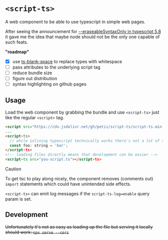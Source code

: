 # `<script-ts>`
A web component to be able to use typescript in simple web pages.

After seeing the announcement for 
[--eraseableSyntaxOnly in typescript 5.8](https://devblogs.microsoft.com/typescript/announcing-typescript-5-8/#the---erasablesyntaxonly-option)
it gave me the idea that maybe node should not be the only one capable of such
feats.

**"roadmap"**
- [x] use [ts-blank-space](https://github.com/bloomberg/ts-blank-space) to
      replace types with whitespace
- [ ] pass attributes to the underlying script tag
- [ ] reduce bundle size
- [ ] figure out distribution
- [ ] syntax highlighting on github pages

## Usage
Load the web component by grabbing the bundle and use `<script-ts>` just like 
the regular `<script>` tag.

```html
<script src="https://cdn.jsdelivr.net/gh/petii/script-ts/script-ts.min.js"></script>
...
<script-ts>
  // while inlining typescript technically works there's not a lot of support for it
  const foo: string = 'bar';
</script-ts>
<!-- loading files directly means that development can be easier -->
<script-ts src="you-script.ts"></script-ts>
```

> [!CAUTION]
> To get tsc to play along nicely, the component removes (comments out) `import` statements which could have unintended side effects.

`<script-ts>` can emit log messages if the `script-ts-log=enable` query param is set.

## Development
~~Unfortunately it's not as easy as loading up the file but serving it locally should work: `npx serve --cors`~~

